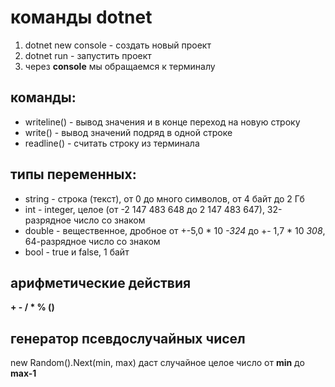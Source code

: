 # команды dotnet
1. dotnet new console - создать новый проект
2. dotnet run - запустить проект
3. через **console** мы обращаемся к терминалу

## команды:

* writeline() - вывод значения и в конце переход на новую строку
* write() - вывод значений подряд в одной строке
* readline() - считать строку из терминала

## типы переменных:

* string - строка (текст), от 0 до много символов, от 4 байт до 2 Гб
* int - integer, целое (от -2 147 483 648 до 2 147 483 647), 32-разрядное число со знаком
* double - вещественное, дробное от +-5,0 * 10 _-324_ до +- 1,7 * 10 _308_, 64-разрядное число со знаком
* bool - true и false, 1 байт

## арифметические действия

**+ - / * % ()**

 ## генератор псевдослучайных чисел
 new Random().Next(min, max)
 даст случайное целое число от **min** до **max-1**

